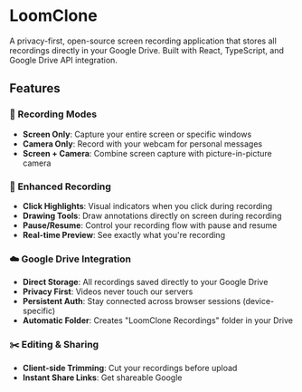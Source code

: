 # LoomClone

A privacy-first, open-source screen recording application that stores all recordings directly in your Google Drive. Built with React, TypeScript, and Google Drive API integration.

## Features

### 🎥 Recording Modes
- **Screen Only**: Capture your entire screen or specific windows
- **Camera Only**: Record with your webcam for personal messages
- **Screen + Camera**: Combine screen capture with picture-in-picture camera

### 🎨 Enhanced Recording
- **Click Highlights**: Visual indicators when you click during recording
- **Drawing Tools**: Draw annotations directly on screen during recording
- **Pause/Resume**: Control your recording flow with pause and resume
- **Real-time Preview**: See exactly what you're recording

### ☁️ Google Drive Integration
- **Direct Storage**: All recordings saved directly to your Google Drive
- **Privacy First**: Videos never touch our servers
- **Persistent Auth**: Stay connected across browser sessions (device-specific)
- **Automatic Folder**: Creates "LoomClone Recordings" folder in your Drive

### ✂️ Editing & Sharing
- **Client-side Trimming**: Cut your recordings before upload
- **Instant Share Links**: Get shareable Google